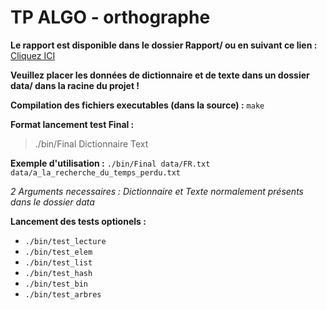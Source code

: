 # TP ALGO - orthographe


**Le rapport est disponible dans le dossier Rapport/ ou en suivant ce lien :**
[Cliquez ICI](https://docs.google.com/document/d/1uqOXZA4931Fzae__El1_qWlyU3KgkM-wfBzQk86oAps/edit?usp=sharing)


**Veuillez placer les données de dictionnaire et de texte dans un dossier data/ dans la racine du projet !**

**Compilation des fichiers executables (dans la source) :**
`make`



**Format lancement test Final :**

> ./bin/Final Dictionnaire Text

**Exemple d'utilisation :**
`./bin/Final data/FR.txt data/a_la_recherche_du_temps_perdu.txt`

_2 Arguments necessaires :
Dictionnaire et Texte normalement présents dans le dossier data_

**Lancement des tests optionels :**
- `./bin/test_lecture`
- `./bin/test_elem`
- `./bin/test_list`
- `./bin/test_hash`
- `./bin/test_bin`
- `./bin/test_arbres`
